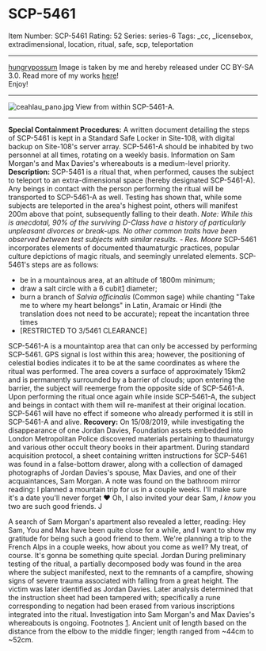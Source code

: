 # SCP-5461
Item Number: SCP-5461
Rating: 52
Series: series-6
Tags: _cc, _licensebox, extradimensional, location, ritual, safe, scp, teleportation

---

[hungrypossum](javascript:;)
Image is taken by me and hereby released under CC BY-SA 3.0.
Read more of my works [here](/hungrypossum-s-petting-zoo)!  
Enjoy!
* * *
![ceahlau_pano.jpg](https://scp-wiki.wdfiles.com/local--files/scp-5461/ceahlau_pano.jpg)
View from within SCP-5461-A.
* * *
**Special Containment Procedures:** A written document detailing the steps of SCP-5461 is kept in a Standard Safe Locker in Site-108, with digital backup on Site-108's server array. SCP-5461-A should be inhabited by two personnel at all times, rotating on a weekly basis. Information on Sam Morgan's and Max Davies's whereabouts is a medium-level priority.
**Description:** SCP-5461 is a ritual that, when performed, causes the subject to teleport to an extra-dimensional space (hereby designated SCP-5461-A). Any beings in contact with the person performing the ritual will be transported to SCP-5461-A as well. Testing has shown that, while some subjects are teleported in the area's highest point, others will manifest 200m above that point, subsequently falling to their death.
_Note: While this is anecdotal, 90% of the surviving D-Class have a history of particularly unpleasant divorces or break-ups. No other common traits have been observed between test subjects with similar results. - Res. Moore_
SCP-5461 incorporates elements of documented thaumaturgic practices, popular culture depictions of magic rituals, and seemingly unrelated elements. SCP-5461's steps are as follows:
  * be in a mountainous area, at an altitude of 1800m minimum;
  * draw a salt circle with a 6 cubit[1](javascript:;) diameter;
  * burn a branch of _Salvia officinalis_ (Common sage) while chanting "Take me to where my heart belongs" in Latin, Aramaic or Hindi (the translation does not need to be accurate); repeat the incantation three times
  * [RESTRICTED TO 3/5461 CLEARANCE]

SCP-5461-A is a mountaintop area that can only be accessed by performing SCP-5461. GPS signal is lost within this area; however, the positioning of celestial bodies indicates it to be at the same coordinates as where the ritual was performed. The area covers a surface of approximately 15km2 and is permanently surrounded by a barrier of clouds; upon entering the barrier, the subject will reemerge from the opposite side of SCP-5461-A.
Upon performing the ritual once again while inside SCP-5461-A, the subject and beings in contact with them will re-manifest at their original location. SCP-5461 will have no effect if someone who already performed it is still in SCP-5461-A and alive.
**Recovery:** On 15/08/2019, while investigating the disappearance of one Jordan Davies, Foundation assets embedded into London Metropolitan Police discovered materials pertaining to thaumaturgy and various other occult theory books in their apartment. During standard acquisition protocol, a sheet containing written instructions for SCP-5461 was found in a false-bottom drawer, along with a collection of damaged photographs of Jordan Davies's spouse, Max Davies, and one of their acquaintances, Sam Morgan.
A note was found on the bathroom mirror reading:
I planned a mountain trip for us in a couple weeks. I'll make sure it's a date you'll never forget ♥ Oh, I also invited your dear Sam, _I know_ you two are such good friends.
J
  
A search of Sam Morgan's apartment also revealed a letter, reading: 
Hey Sam,
You and Max have been quite close for a while, and I want to show my gratitude for being such a good friend to them. We're planning a trip to the French Alps in a couple weeks, how about you come as well? My treat, of course. It's gonna be something quite special.
Jordan
During preliminary testing of the ritual, a partially decomposed body was found in the area where the subject manifested, next to the remnants of a campfire, showing signs of severe trauma associated with falling from a great height. The victim was later identified as Jordan Davies.
Later analysis determined that the instruction sheet had been tampered with; specifically a rune corresponding to negation had been erased from various inscriptions integrated into the ritual.
Investigation into Sam Morgan's and Max Davies's whereabouts is ongoing.
Footnotes
[1](javascript:;). Ancient unit of length based on the distance from the elbow to the middle finger; length ranged from ~44cm to ~52cm.